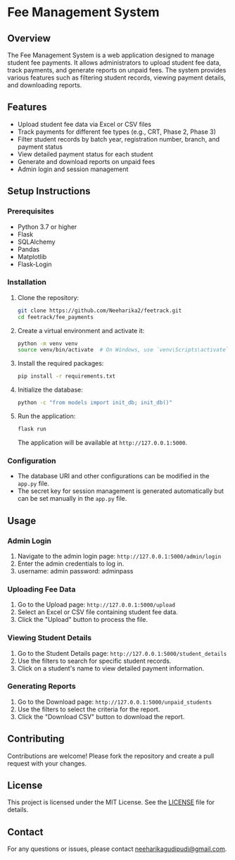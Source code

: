 # Fee Management System

## Overview

The Fee Management System is a web application designed to manage student fee payments. It allows administrators to upload student fee data, track payments, and generate reports on unpaid fees. The system provides various features such as filtering student records, viewing payment details, and downloading reports.

## Features

- Upload student fee data via Excel or CSV files
- Track payments for different fee types (e.g., CRT, Phase 2, Phase 3)
- Filter student records by batch year, registration number, branch, and payment status
- View detailed payment status for each student
- Generate and download reports on unpaid fees
- Admin login and session management

## Setup Instructions

### Prerequisites

- Python 3.7 or higher
- Flask
- SQLAlchemy
- Pandas
- Matplotlib
- Flask-Login

### Installation

1. Clone the repository:

   ```bash
   git clone https://github.com/Neeharika2/feetrack.git
   cd feetrack/fee_payments
   ```

2. Create a virtual environment and activate it:

   ```bash
   python -m venv venv
   source venv/bin/activate  # On Windows, use `venv\Scripts\activate`
   ```

3. Install the required packages:

   ```bash
   pip install -r requirements.txt
   ```

4. Initialize the database:

   ```bash
   python -c "from models import init_db; init_db()"
   ```

5. Run the application:

   ```bash
   flask run
   ```

   The application will be available at `http://127.0.0.1:5000`.

### Configuration

- The database URI and other configurations can be modified in the `app.py` file.
- The secret key for session management is generated automatically but can be set manually in the `app.py` file.

## Usage

### Admin Login

1. Navigate to the admin login page: `http://127.0.0.1:5000/admin/login`
2. Enter the admin credentials to log in.
3. username: admin
   password: adminpass

### Uploading Fee Data

1. Go to the Upload page: `http://127.0.0.1:5000/upload`
2. Select an Excel or CSV file containing student fee data.
3. Click the "Upload" button to process the file.

### Viewing Student Details

1. Go to the Student Details page: `http://127.0.0.1:5000/student_details`
2. Use the filters to search for specific student records.
3. Click on a student's name to view detailed payment information.

### Generating Reports

1. Go to the Download page: `http://127.0.0.1:5000/unpaid_students`
2. Use the filters to select the criteria for the report.
3. Click the "Download CSV" button to download the report.

## Contributing

Contributions are welcome! Please fork the repository and create a pull request with your changes.

## License

This project is licensed under the MIT License. See the [LICENSE](LICENSE) file for details.

## Contact

For any questions or issues, please contact [neeharikagudipudi@gmail.com](mailto:neeharikagudipudi@gmail.com).
